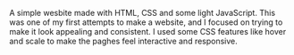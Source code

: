 A simple wesbite made with HTML, CSS and some light JavaScript.
This was one of my first attempts to make a website, and I focused on trying to make it look appealing and consistent. I used some CSS features like hover and scale to make the paghes feel interactive and responsive.
